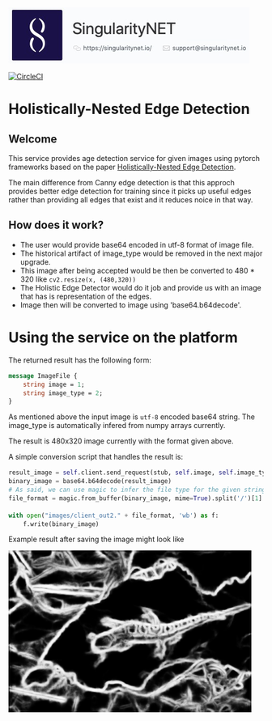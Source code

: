 ![SingularityNet.io](../images/singnet-logo.jpg?raw=true 'SingularityNET')

[![CircleCI](https://circleci.com/gh/IsraelAbebe/pytorch-hed.svg?style=svg)](https://circleci.com/gh/IsraelAbebe/pytorch-hed)

# Holistically-Nested Edge Detection


## Welcome

This service provides age detection service for given images using pytorch frameworks based on the paper [Holistically-Nested Edge Detection](https://arxiv.org/abs/1504.06375).

The main difference from Canny edge detection is that this approch provides better edge detection for training 
since it picks up useful edges rather than providing all edges that exist and it reduces noice in that way.

## How does it work?
- The user would provide base64 encoded in utf-8 format of image file.
- The historical artifact of image_type would be removed in the next major upgrade.
- This image after being accepted would be then be converted to 480 * 320 like `cv2.resize(x, (480,320))`
- The Holistic Edge Detector would do it job and provide us with an image that has is representation of the edges.
- Image then will be converted to image using 'base64.b64decode'.

# Using the service on the platform
The returned result has the following form:

```proto
message ImageFile {
	string image = 1;
	string image_type = 2;
}
```

As mentioned above the input image is `utf-8` encoded base64 string. The image_type is automatically infered from numpy 
arrays currently.

The result is 480x320 image currently with the format given above.

A simple conversion script that handles the result is: 
```python
result_image = self.client.send_request(stub, self.image, self.image_type)
binary_image = base64.b64decode(result_image)
# As said, we can use magic to infer the file type for the given string by infering stream.
file_format = magic.from_buffer(binary_image, mime=True).split('/')[1]

with open("images/client_out2." + file_format, 'wb') as f:
    f.write(binary_image)
```
     
Example result after saving the image might look like

![Expected output](../images/client_out.png?raw=true 'SingularityNET')
